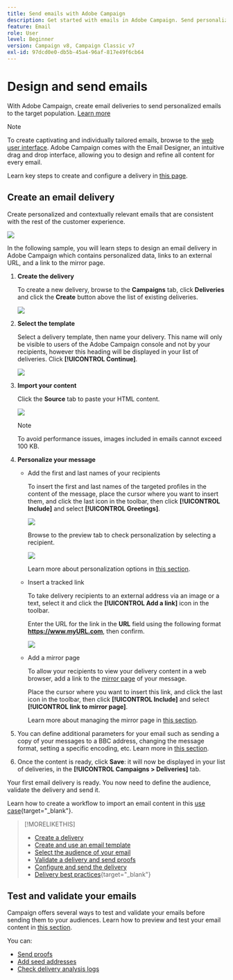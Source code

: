 ```yaml
---
title: Send emails with Adobe Campaign
description: Get started with emails in Adobe Campaign. Send personalized emails to a target population.
feature: Email
role: User
level: Beginner
version: Campaign v8, Campaign Classic v7
exl-id: 97dcd0e0-db5b-45a4-96af-817e49f6cb64
---
```

# Design and send emails

With Adobe Campaign, create email deliveries to send personalized emails to the target population. [Learn more](../send/send.md)

>[!NOTE]
>
>To create captivating and individually tailored emails, browse to the [web user interface](../start/campaign-ui.md#campaign-web-user-interface-ac-web-ui). Adobe Campaign comes with the Email Designer, an intuitive drag and drop interface, allowing you to design and refine all content for every email.


Learn key steps to create and configure a delivery in [this page](../start/create-message.md).

## Create an email delivery

Create personalized and contextually relevant emails that are consistent with the rest of the customer experience.

![](assets/new-email-content.png)


In the following sample, you will learn steps to design an email delivery in Adobe Campaign which contains personalized data, links to an external URL, and a link to the mirror page.

1. **Create the delivery**

   To create a new delivery, browse to the **Campaigns** tab, click **Deliveries** and click the **Create** button above the list of existing deliveries.
   
   ![](assets/delivery_step_1.png)

1. **Select the template**

   Select a delivery template, then name your delivery. This name will only be visible to users of the Adobe Campaign console and not by your recipients, however this heading will be displayed in your list of deliveries. Click **[!UICONTROL Continue]**.

   ![](assets/dce_delivery_model.png)

1. **Import your content**

   Click the **Source** tab to paste your HTML content.
   
   ![](assets/paste-content.png)

   >[!NOTE]
   >
   >To avoid performance issues, images included in emails cannot exceed 100 KB.

1. **Personalize your message**

   * Add the first and last names of your recipients

      To insert the first and last names of the targeted profiles in the content of the message, place the cursor where you want to insert them, and click the last icon in the toolbar, then click **[!UICONTROL Include]** and select **[!UICONTROL Greetings]**.

      ![](assets/include-greetings.png)

      Browse to the preview tab to check personalization by selecting a recipient.
   
      ![](assets/perso-check.png)

      Learn more about personalization options in [this section](personalize.md).

   * Insert a tracked link

      To take delivery recipients to an external address via an image or a text, select it and click the **[!UICONTROL Add a link]** icon in the toolbar.

      Enter the URL for the link in the **URL** field using the following format **https://www.myURL.com**, then confirm.

      ![](assets/add-a-link.png)

   * Add a mirror page

      To allow your recipients to view your delivery content in a web browser, add a link to the [mirror page](mirror-page.md) of your message.

      Place the cursor where you want to insert this link, and click the last icon in the toolbar, then click **[!UICONTROL Include]** and select **[!UICONTROL link to mirror page]**.
      
      Learn more about managing the mirror page in [this section](mirror-page.md#link-to-mirror-page).

1. You can define additional parameters for your email such as sending a copy of your messages to a BBC address, changing the message format, setting a specific encoding, etc. Learn more in [this section](email-parameters.md).

1. Once the content is ready, click **Save**: it will now be displayed in your list of deliveries, in the **[!UICONTROL Campaigns > Deliveries]** tab.

Your first email delivery is ready. You now need to define the audience, validate the delivery and send it.

Learn how to create a workflow to import an email content in this [use case](https://experienceleague.adobe.com/docs/campaign/automation/workflows/use-cases/deliveries/load-delivery-content.html){target="_blank"}.

>[!MORELIKETHIS]
>
>* [Create a delivery](../start/create-message.md)
>* [Create and use an email template](create-templates.md)
>* [Select the audience of your email](../audiences/gs-audiences.md)
>* [Validate a delivery and send proofs](preview-and-proof.md)
>* [Configure and send the delivery](configure-and-send.md)
>* [Delivery best practices](https://experienceleague.adobe.com/docs/campaign/campaign-v8/send/delivery-best-practices.html){target="_blank"}

## Test and validate your emails

Campaign offers several ways to test and validate your emails before sending them to your audiences. Learn how to preview and test your email content in [this section](../send/preview-and-proof.md).

You can:

* [Send proofs](preview-and-proof.md)
* [Add seed addresses](../audiences/test-profiles.md)
* [Check delivery analysis logs](delivery-analysis.md)

